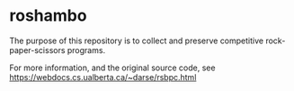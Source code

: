 # roshambo

The purpose of this repository is to collect and preserve competitive rock-paper-scissors programs.

For more information, and the original source code, see https://webdocs.cs.ualberta.ca/~darse/rsbpc.html
